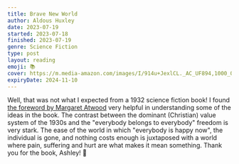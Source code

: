 ```yaml
---
title: Brave New World
author: Aldous Huxley
date: 2023-07-19
started: 2023-07-18
finished: 2023-07-19
genre: Science Fiction
type: post
layout: reading
emoji: 📚
cover: https://m.media-amazon.com/images/I/914u+JexlCL._AC_UF894,1000_QL80_.jpg
expiryDate: 2024-11-10
---
```


Well, that was not what I expected from a 1932 science fiction book! I found [the foreword by Margaret Atwood](https://www.penguin.co.uk/articles/2017/02/margaret-atwood-introduces-a-brand-new-world) very helpful in understanding some of the ideas in the book. The contrast between the dominant (Christian) value system of the 1930s and the "everybody belongs to everybody" freedom is very stark. The ease of the world in which "everybody is happy now", the individual is gone, and nothing costs enough is juxtaposed with a world where pain, suffering and hurt are what makes it mean something. Thank you for the book, Ashley! 🧡
